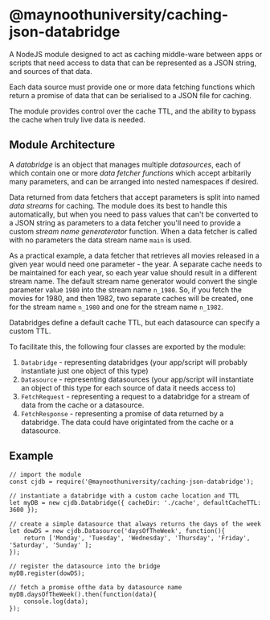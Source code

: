 # @maynoothuniversity/caching-json-databridge

A NodeJS module designed to act as caching middle-ware between apps or scripts
that need access to data that can be represented as a JSON string, and sources
of that data.

Each data source must provide one or more data fetching functions which return
a promise of data that can be serialised to a JSON file for caching.

The module provides control over the cache TTL, and the ability to bypass the
cache when truly live data is needed.

## Module Architecture

A *databridge* is an object that manages multiple *datasources*, each of which
contain one or more *data fetcher functions* which accept arbitarily many
parameters, and can be arranged into nested namespaces if desired.

Data returned from data fetchers that accept parameters is split into named
*data streams* for caching. The module does its best to handle this
automatically, but when you need to pass values that can't be converted to
a JSON string as parameters to a data fetcher you'll need to provide a
custom *stream name generaterator* function. When a data fetcher is called with
no parameters the data stream name `main` is used.

As a practical example, a data fetcher that retrieves all movies released in a
given year would need one parameter - the year. A separate cache needs to be
maintained for each year, so each year value should result in a different
stream name. The default stream name generator would convert the single
parameter value `1980` into the stream name `n_1980`. So, if you fetch the
movies for 1980, and then 1982, two separate caches will be created, one for
the stream name `n_1980` and one for the stream name `n_1982`.

Databridges define a default cache TTL, but each datasource can specify a custom
TTL.

To facilitate this, the following four classes are exported by the module:

1. `Databridge` - representing databridges (your app/script will probably
   instantiate just one object of this type)
1. `Datasource` - representing datasources (your app/script will instantiate an
    object of this type for each source of data it needs access to)
1. `FetchRequest` - representing a request to a databridge for a stream of data
   from the cache or a datasource.
1. `FetchResponse` - representing a promise of data returned by a databridge.
   The data could have origintated from the cache or a datasource.
   
## Example

```
// import the module
const cjdb = require('@maynoothuniversity/caching-json-databridge');

// instantiate a databridge with a custom cache location and TTL
let myDB = new cjdb.Databridge({ cacheDir: './cache', defaultCacheTTL: 3600 });

// create a simple datasource that always returns the days of the week
let dowDS = new cjdb.Datasource('daysOfTheWeek', function(){
    return ['Monday', 'Tuesday', 'Wednesday', 'Thursday', 'Friday', 'Saturday', 'Sunday' ];
});

// register the datasource into the bridge
myDB.register(dowDS);

// fetch a promise ofthe data by datasource name
myDB.daysOfTheWeek().then(function(data){
    console.log(data);
});
```